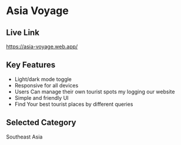 
# Asia Voyage


## Live Link

https://asia-voyage.web.app/


## Key Features

- Light/dark mode toggle
- Responsive for all devices
- Users Can manage their own tourist spots my logging our website
- Simple and friendly UI
- Find Your best tourist places by different queries


## Selected Category

 Southeast Asia
